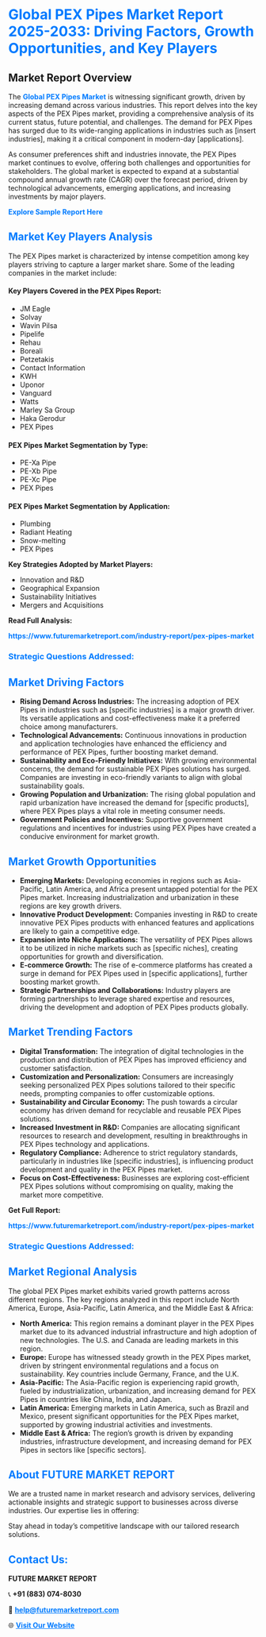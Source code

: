 <h1 style="color: #007BFF;">Global PEX Pipes Market Report 2025-2033: Driving Factors, Growth Opportunities, and Key Players</h1>

<section id="overview">
<h2>Market Report Overview</h2>
<p>The <a href="https://www.futuremarketreport.com/industry-report/pex-pipes-market" style="color: #007BFF; text-decoration: none;"><strong>Global PEX Pipes Market</strong></a> is witnessing significant growth, driven by increasing demand across various industries. This report delves into the key aspects of the PEX Pipes market, providing a comprehensive analysis of its current status, future potential, and challenges. The demand for PEX Pipes has surged due to its wide-ranging applications in industries such as [insert industries], making it a critical component in modern-day [applications].</p>
<p>As consumer preferences shift and industries innovate, the PEX Pipes market continues to evolve, offering both challenges and opportunities for stakeholders. The global market is expected to expand at a substantial compound annual growth rate (CAGR) over the forecast period, driven by technological advancements, emerging applications, and increasing investments by major players.</p>
</section>

<section id="overview">
<p><a href="https://www.futuremarketreport.com/request-sample/reportId=56379" style="color: #007BFF; text-decoration: none;"><strong>Explore Sample Report Here</strong></a></p>
</section>

<section id="key-players">
<h2 style="color: #007BFF;">Market Key Players Analysis</h2>
<p>The PEX Pipes market is characterized by intense competition among key players striving to capture a larger market share. Some of the leading companies in the market include:</p>
<h4>Key Players Covered in the PEX Pipes Report:</h4>
<ul><li>JM Eagle</li><li>Solvay</li><li>Wavin Pilsa</li><li>Pipelife</li><li>Rehau</li><li>Boreali</li><li>Petzetakis</li><li>Contact Information</li><li>KWH</li><li>Uponor</li><li>Vanguard</li><li>Watts</li><li>Marley Sa Group</li><li>Haka Gerodur</li><li>PEX Pipes</li></ul>
<h4>PEX Pipes Market Segmentation by Type:</h4>
<ul><li>PE-Xa Pipe</li><li>PE-Xb Pipe</li><li>PE-Xc Pipe</li><li>PEX Pipes</li></ul>

<h4>PEX Pipes Market Segmentation by Application:</h4>
<ul><li>Plumbing</li><li>Radiant Heating</li><li>Snow-melting</li><li>PEX Pipes</li></ul>
<p><strong>Key Strategies Adopted by Market Players:</strong></p>
<ul>
<li>Innovation and R&D</li>
<li>Geographical Expansion</li>
<li>Sustainability Initiatives</li>
<li>Mergers and Acquisitions</li>
</ul>
</section>

<section>
<p><strong>Read Full Analysis: </strong></p><a href="https://www.futuremarketreport.com/industry-report/pex-pipes-market" style="color: #007BFF; text-decoration: none;"><strong>https://www.futuremarketreport.com/industry-report/pex-pipes-market</strong></a>
<h3 style="color: #007BFF;">Strategic Questions Addressed:</h3>
</section>

<section id="driving-factors">
<h2 style="color: #007BFF;">Market Driving Factors</h2>
<ul>
<li><strong>Rising Demand Across Industries:</strong> The increasing adoption of PEX Pipes in industries such as [specific industries] is a major growth driver. Its versatile applications and cost-effectiveness make it a preferred choice among manufacturers.</li>
<li><strong>Technological Advancements:</strong> Continuous innovations in production and application technologies have enhanced the efficiency and performance of PEX Pipes, further boosting market demand.</li>
<li><strong>Sustainability and Eco-Friendly Initiatives:</strong> With growing environmental concerns, the demand for sustainable PEX Pipes solutions has surged. Companies are investing in eco-friendly variants to align with global sustainability goals.</li>
<li><strong>Growing Population and Urbanization:</strong> The rising global population and rapid urbanization have increased the demand for [specific products], where PEX Pipes plays a vital role in meeting consumer needs.</li>
<li><strong>Government Policies and Incentives:</strong> Supportive government regulations and incentives for industries using PEX Pipes have created a conducive environment for market growth.</li>
</ul>
</section>

<section id="growth-opportunities">
<h2 style="color: #007BFF;">Market Growth Opportunities</h2>
<ul>
<li><strong>Emerging Markets:</strong> Developing economies in regions such as Asia-Pacific, Latin America, and Africa present untapped potential for the PEX Pipes market. Increasing industrialization and urbanization in these regions are key growth drivers.</li>
<li><strong>Innovative Product Development:</strong> Companies investing in R&D to create innovative PEX Pipes products with enhanced features and applications are likely to gain a competitive edge.</li>
<li><strong>Expansion into Niche Applications:</strong> The versatility of PEX Pipes allows it to be utilized in niche markets such as [specific niches], creating opportunities for growth and diversification.</li>
<li><strong>E-commerce Growth:</strong> The rise of e-commerce platforms has created a surge in demand for PEX Pipes used in [specific applications], further boosting market growth.</li>
<li><strong>Strategic Partnerships and Collaborations:</strong> Industry players are forming partnerships to leverage shared expertise and resources, driving the development and adoption of PEX Pipes products globally.</li>
</ul>
</section>

<section id="trending-factors">
<h2 style="color: #007BFF;">Market Trending Factors</h2>
<ul>
<li><strong>Digital Transformation:</strong> The integration of digital technologies in the production and distribution of PEX Pipes has improved efficiency and customer satisfaction.</li>
<li><strong>Customization and Personalization:</strong> Consumers are increasingly seeking personalized PEX Pipes solutions tailored to their specific needs, prompting companies to offer customizable options.</li>
<li><strong>Sustainability and Circular Economy:</strong> The push towards a circular economy has driven demand for recyclable and reusable PEX Pipes solutions.</li>
<li><strong>Increased Investment in R&D:</strong> Companies are allocating significant resources to research and development, resulting in breakthroughs in PEX Pipes technology and applications.</li>
<li><strong>Regulatory Compliance:</strong> Adherence to strict regulatory standards, particularly in industries like [specific industries], is influencing product development and quality in the PEX Pipes market.</li>
<li><strong>Focus on Cost-Effectiveness:</strong> Businesses are exploring cost-efficient PEX Pipes solutions without compromising on quality, making the market more competitive.</li>
</ul>
</section>

<section>
<p><strong>Get Full Report: </strong></p><a href="https://www.futuremarketreport.com/industry-report/pex-pipes-market" style="color: #007BFF; text-decoration: none;"><strong>https://www.futuremarketreport.com/industry-report/pex-pipes-market</strong></a>
<h3 style="color: #007BFF;">Strategic Questions Addressed:</h3>
</section>


<section id="regional-analysis">
<h2 style="color: #007BFF;">Market Regional Analysis</h2>
<p>The global PEX Pipes market exhibits varied growth patterns across different regions. The key regions analyzed in this report include North America, Europe, Asia-Pacific, Latin America, and the Middle East & Africa:</p>
<ul>
<li><strong>North America:</strong> This region remains a dominant player in the PEX Pipes market due to its advanced industrial infrastructure and high adoption of new technologies. The U.S. and Canada are leading markets in this region.</li>
<li><strong>Europe:</strong> Europe has witnessed steady growth in the PEX Pipes market, driven by stringent environmental regulations and a focus on sustainability. Key countries include Germany, France, and the U.K.</li>
<li><strong>Asia-Pacific:</strong> The Asia-Pacific region is experiencing rapid growth, fueled by industrialization, urbanization, and increasing demand for PEX Pipes in countries like China, India, and Japan.</li>
<li><strong>Latin America:</strong> Emerging markets in Latin America, such as Brazil and Mexico, present significant opportunities for the PEX Pipes market, supported by growing industrial activities and investments.</li>
<li><strong>Middle East & Africa:</strong> The region’s growth is driven by expanding industries, infrastructure development, and increasing demand for PEX Pipes in sectors like [specific sectors].</li>
</ul>
</section>

<footer>
<h2 style="color: #007BFF;">About FUTURE MARKET REPORT</h2>
<p>We are a trusted name in market research and advisory services, delivering actionable insights and strategic support to businesses across diverse industries. Our expertise lies in offering:</p>

<p>Stay ahead in today’s competitive landscape with our tailored research solutions.</p>

<h2 style="color: #007BFF;">Contact Us:</h2>
<p><strong>FUTURE MARKET REPORT</strong></p>
<p>📞 <strong>+91 (883) 074-8030</strong></p>
<p>📧 <strong><a href="mailto:help@futuremarketreport.com" style="color: #007BFF;">help@futuremarketreport.com</a></strong></p>
<p>🌐 <strong><a href="https://www.futuremarketreport.com/" style="color: #007BFF;">Visit Our Website</a></strong></p>
</footer>
